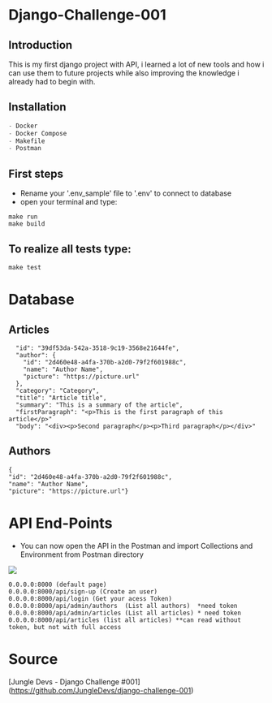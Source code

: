 # Django-Challenge-001

## Introduction

This is my first django project with API, i learned a lot of new tools and how i can use them to future projects while also improving the knowledge i already had to begin with.

## Installation


```python
- Docker
- Docker Compose
- Makefile
- Postman
```

## First steps

- Rename your '.env_sample' file to '.env' to connect to database
- open your terminal and type:
```
make run
make build
```


## To realize all tests type:

```
make test
```


# Database

## Articles

    
      "id": "39df53da-542a-3518-9c19-3568e21644fe",
      "author": {
        "id": "2d460e48-a4fa-370b-a2d0-79f2f601988c",
        "name": "Author Name",
        "picture": "https://picture.url"
      },
      "category": "Category",
      "title": "Article title",
      "summary": "This is a summary of the article",
      "firstParagraph": "<p>This is the first paragraph of this article</p>"
      "body": "<div><p>Second paragraph</p><p>Third paragraph</p></div>" 

## Authors

    {
    "id": "2d460e48-a4fa-370b-a2d0-79f2f601988c",
    "name": "Author Name",
    "picture": "https://picture.url"}


# API End-Points

- You can now open the API in the Postman and import Collections and Environment from Postman directory

<img src='https://user-images.githubusercontent.com/105290851/169929406-6b3b47a2-7297-4404-abc9-151bb112af41.png'>


    0.0.0.0:8000 (default page)
    0.0.0.0:8000/api/sign-up (Create an user)
    0.0.0.0:8000/api/login (Get your acess Token)
    0.0.0.0:8000/api/admin/authors  (List all authors)  *need token
    0.0.0.0:8000/api/admin/articles (List all articles) * need token
    0.0.0.0:8000/api/articles (list all articles) **can read without token, but not with full access
    
    
# Source

[Jungle Devs - Django Challenge #001] (https://github.com/JungleDevs/django-challenge-001)

